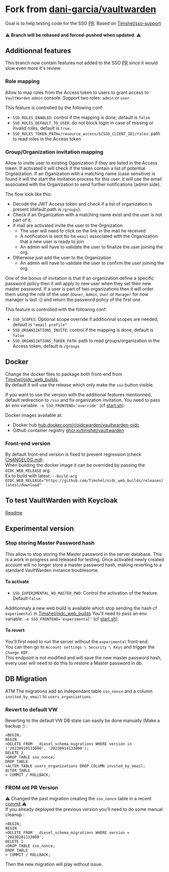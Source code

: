 # Fork from [dani-garcia/vaultwarden](https://github.com/dani-garcia/vaultwarden)

Goal is to help testing code for the SSO [PR](https://github.com/dani-garcia/vaultwarden/pull/3899).
Based on [Timshel/sso-support](https://github.com/Timshel/vaultwarden/tree/sso-support)

#### :warning: Branch will be rebased and forced-pushed when updated. :warning:

## Additionnal features

This branch now contain features not added to the SSO [PR](https://github.com/dani-garcia/vaultwarden/pull/3899) since it would slow even more it's review.

### Role mapping

Allow to map roles from the Access token to users to grant access to `VaultWarden` `admin` console.
Support two roles: `admin` or `user`.

This feature is controlled by the following conf:

- `SSO_ROLES_ENABLED`: control if the mapping is done, default is `false`
- `SSO_ROLES_DEFAULT_TO_USER`: do not block login in case of missing or invalid roles, default is `true`.
- `SSO_ROLES_TOKEN_PATH=/resource_access/${SSO_CLIENT_ID}/roles`: path to read roles in the Access token


### Group/Organization invitation mapping

Allow to invite user to existing Oganization if they are listed in the Access token.
If activated it will check if the token contain a list of potential Orgnaization.
If an Oganization with a matching name (case sensitive) is found it will the start the invitation process for this user.
It will use the email associated with the Organization to send further notifications (admin side).

The flow look like this:

- Decode the JWT Access token and check if a list of organization is present (default path is `/groups`).
- Check if an Organization with a matching name exist and the user is not part of it.
- if mail are activated invite the user to the Orgnization
  - The user will need to click on the link in the mail he received
  - A notification is sent tto he `email` associated with the Organization that a new user is ready to join
  - An admin will have to validate the user to finalize the user joining the org.
- Otherwise just add the user to the Organization
  - An admin will have to validate the user to confirm the user joining the org.

One of the bonus of invitation is that if an organization define a specific password policy then it will apply to new user when they set their new master password.
If a user is part of two organizations then it will order them using the role of the user (`Owner`, `Admin`, `User` or `Manager` for now manager is last :() and return the password policy of the first one.

This feature is controlled with the following conf:

- `SSO_SCOPES`: Optional scope override if additionnal scopes are needed, default is `"email profile"`
- `SSO_ORGANIZATIONS_INVITE`: control if the mapping is done, default is `false`
- `SSO_ORGANIZATIONS_TOKEN_PATH`: path to read groups/organization in the Access token, default is `/groups`


## Docker

Change the docker files to package both front-end from [Timshel/oidc_web_builds](https://github.com/Timshel/oidc_web_builds/releases).
\
By default it will use the release which only make the `sso` button visible.

If you want to use the version with the additional features mentionned, default redirection to `/sso` and fix organization invitation.
You need to pass an env variable: `-e SSO_FRONTEND='override'` (cf [start.sh](docker/start.sh)).

Docker images available at:

 - Docker hub [hub.docker.com/r/oidcwarden/vaultwarden-oidc](https://hub.docker.com/r/oidcwarden/vaultwarden-oidc/tags)
 - Github container registry [ghcr.io/timshel/vaultwarden](https://github.com/Timshel/vaultwarden/pkgs/container/vaultwarden)

### Front-end version

By default front-end version is fixed to prevent regression (check [CHANGELOG.md](CHANGELOG.md)).
\
When building the docker image it can be overrided by passing the `OIDC_WEB_RELEASE` arg.
\
Ex to build with latest: `--build-arg OIDC_WEB_RELEASE="https://github.com/Timshel/oidc_web_builds/releases/latest/download"`

## To test VaultWarden with Keycloak

[Readme](test/oidc/README.md)

## Experimental version

### Stop storing Master Password hash

This allow to stop storing the Master password in the server database.
This is a work in progress and released for testing.
Once activated newly created account will no longer store a master password hash, making reverting to a standard VaultWarden instance troublesome.

#### To activate

 - `SSO_EXPERIMENTAL_NO_MASTER_PWD`: Control the activation of the feature. Default `false`.

Additionnaly a new web build is available which stop sending the hash cf `experimental` in [Timshel/oidc_web_builds](https://github.com/Timshel/oidc_web_builds/releases)
You'll need to pass an env variable: `-e SSO_FRONTEND='experimental'` (cf [start.sh](docker/start.sh)).

#### To revert

You'll first need to run the server without the `experimental` front-end.
\
You can then go to `Account settings \ Security \ Keys` and trigger the `Change KDF`.
\
This endpoint is not modified and will save the new master password hash, every user will need to do this to restore a Master password in db.

## DB Migration

ATM The migrations add an independant table `sso_nonce` and a column `invited_by_email` to `users_organizations`.

### Revert to default VW

Reverting to the default VW DB state can easily be done manually (Make a backup :) :

```psql
>BEGIN;
BEGIN
>DELETE FROM __diesel_schema_migrations WHERE version in ('20230910133000', '20230914133000');
DELETE 2
>DROP TABLE sso_nonce;
DROP TABLE
>ALTER TABLE users_organizations DROP COLUMN invited_by_email;
ALTER TABLE
> COMMIT / ROLLBACK;
```

### FROM old PR Version

:warning: Changed the past migration creating the `sso_nonce` table in a recent [commit](https://github.com/Timshel/vaultwarden/commit/afa26f3cf5a39ff0bc4c3cbe563cfcfaf91b40a0).:warning: <br>
If you already deployed the previous version you'll need to do some manual cleanup :

```psql
>BEGIN;
BEGIN
>DELETE FROM __diesel_schema_migrations WHERE version = '20230201133000';
DELETE 1
>DROP TABLE sso_nonce;
DROP TABLE
> COMMIT / ROLLBACK;
```

Then the new migration will play without issue.
